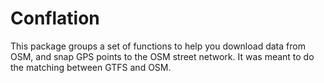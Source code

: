 # Conflation

This package groups a set of functions to help you download data from OSM, and snap GPS points to the OSM street network.
It was meant to do the matching between GTFS and OSM.
